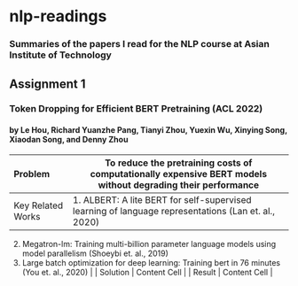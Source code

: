 # nlp-readings
### Summaries of the papers I read for the NLP course at Asian Institute of Technology

## Assignment 1
### Token Dropping for Efficient BERT Pretraining (ACL 2022)
#### by Le Hou, Richard Yuanzhe Pang, Tianyi Zhou, Yuexin Wu, Xinying Song, Xiaodan Song, and Denny Zhou

| Problem  | To reduce the pretraining costs of computationally expensive BERT models without degrading their performance  |
| :---  | ---  |
| Key Related Works  | 1. ALBERT: A lite BERT for self-supervised learning of language representations (Lan et. al., 2020)  
2. Megatron-lm: Training multi-billion parameter language models using model parallelism (Shoeybi et. al., 2019)  
3. Large batch optimization for deep learning: Training bert in 76 minutes (You et. al., 2020)  |
| Solution  | Content Cell  |
| Result  | Content Cell  |

